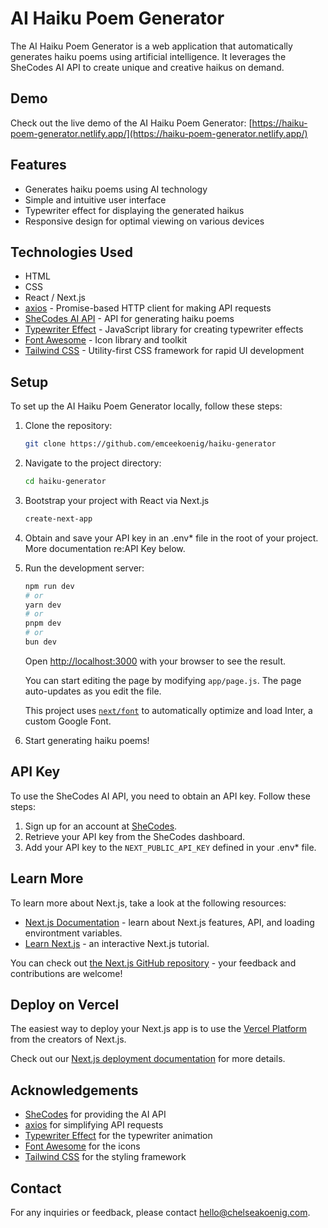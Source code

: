 # AI Haiku Poem Generator

The AI Haiku Poem Generator is a web application that automatically generates haiku poems using artificial intelligence. It leverages the SheCodes AI API to create unique and creative haikus on demand.

## Demo

Check out the live demo of the AI Haiku Poem Generator: [https://haiku-poem-generator.netlify.app/](https://haiku-poem-generator.netlify.app/)

## Features

- Generates haiku poems using AI technology
- Simple and intuitive user interface
- Typewriter effect for displaying the generated haikus
- Responsive design for optimal viewing on various devices

## Technologies Used

- HTML
- CSS
- React / Next.js
- [axios](https://github.com/axios/axios) - Promise-based HTTP client for making API requests
- [SheCodes AI API](https://www.shecodes.io) - API for generating haiku poems
- [Typewriter Effect](https://github.com/tameemsafi/typewriterjs) - JavaScript library for creating typewriter effects
- [Font Awesome](https://fontawesome.com/) - Icon library and toolkit
- [Tailwind CSS](https://tailwindcss.com/) - Utility-first CSS framework for rapid UI development

## Setup

To set up the AI Haiku Poem Generator locally, follow these steps:

1. Clone the repository:

   ```bash
   git clone https://github.com/emceekoenig/haiku-generator
   ```

2. Navigate to the project directory:

   ```bash
   cd haiku-generator
   ```

3. Bootstrap your project with React via Next.js

   ```bash
   create-next-app
   ```

4. Obtain and save your API key in an .env\* file in the root of your project. More documentation re:API Key below.

5. Run the development server:

   ```bash
   npm run dev
   # or
   yarn dev
   # or
   pnpm dev
   # or
   bun dev
   ```

   Open [http://localhost:3000](http://localhost:3000) with your browser to see the result.

   You can start editing the page by modifying `app/page.js`. The page auto-updates as you edit the file.

   This project uses [`next/font`](https://nextjs.org/docs/basic-features/font-optimization) to automatically optimize and load Inter, a custom Google Font.

6. Start generating haiku poems!

## API Key

To use the SheCodes AI API, you need to obtain an API key. Follow these steps:

1. Sign up for an account at [SheCodes](https://www.shecodes.io/).
2. Retrieve your API key from the SheCodes dashboard.
3. Add your API key to the `NEXT_PUBLIC_API_KEY` defined in your .env\* file.

## Learn More

To learn more about Next.js, take a look at the following resources:

- [Next.js Documentation](https://nextjs.org/docs) - learn about Next.js features, API, and loading environtment variables.
- [Learn Next.js](https://nextjs.org/learn) - an interactive Next.js tutorial.

You can check out [the Next.js GitHub repository](https://github.com/vercel/next.js/) - your feedback and contributions are welcome!

## Deploy on Vercel

The easiest way to deploy your Next.js app is to use the [Vercel Platform](https://vercel.com/new?utm_medium=default-template&filter=next.js&utm_source=create-next-app&utm_campaign=create-next-app-readme) from the creators of Next.js.

Check out our [Next.js deployment documentation](https://nextjs.org/docs/deployment) for more details.

## Acknowledgements

- [SheCodes](https://www.shecodes.io/) for providing the AI API
- [axios](https://github.com/axios/axios) for simplifying API requests
- [Typewriter Effect](https://github.com/tameemsafi/typewriterjs) for the typewriter animation
- [Font Awesome](https://fontawesome.com/) for the icons
- [Tailwind CSS](https://tailwindcss.com/) for the styling framework

## Contact

For any inquiries or feedback, please contact [hello@chelseakoenig.com](mailto:hello@chelseakoenig.com).
